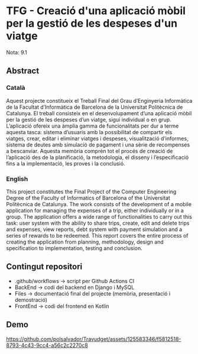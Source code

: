 # TFG - Creació d'una aplicació mòbil per la gestió de les despeses d'un viatge

Nota: 9.1

## Abstract

### Català

Aquest projecte constitueix el Treball Final del Grau d’Enginyeria Informàtica de
la Facultat d’Informàtica de Barcelona de la Universitat Politècnica de Catalunya.
El treball consisteix en el desenvolupament d’una aplicació mòbil per la gestió de
les despeses d’un viatge, sigui individual o en grup.
L’aplicació ofereix una àmplia gamma de funcionalitats per dur a terme aquesta
tasca: sistema d’usuaris amb la possibilitat de compartir els viatges, crear, editar
i eliminar viatges i despeses, visualització d’informes, sistema de deutes amb
simulació de pagament i una sèrie de recompenses a bescanviar.
Aquesta memòria comprèn tot el procés de creació de l’aplicació des de la
planificació, la metodologia, el disseny i l’especificació fins a la implementació,
les proves i la conclusió. 

### English

This project constitutes the Final Project of the Computer Engineering Degree of
the Faculty of Informatics of Barcelona of the Universitat Politècnica de
Catalunya. The work consists of the development of a mobile application for
managing the expenses of a trip, either individually or in a group.
The application offers a wide range of functionalities to carry out this task: user
system with the ability to share trips, create, edit and delete trips and expenses,
view reports, debt system with payment simulation and a series of rewards to be
redeemed.
This report covers the entire process of creating the application from planning,
methodology, design and specification to implementation, testing and conclusion. 

## Contingut repositori

* .github/workflows -> script per Github Actions CI
* BackEnd -> codi del backend en Django i MySQL
* Files -> documentació final del projecte (memòria, presentació i demostració)
* FrontEnd -> codi del frontend en Kotlin

## Demo

https://github.com/polsalvador/Travudget/assets/125583346/f5812518-8793-4c43-9cc4-a56c2c2270c8

